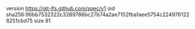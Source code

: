 version https://git-lfs.github.com/spec/v1
oid sha256:96bb7532322c3289786bc27b74a2ae7152fba1aee5754c2249761228251cbd75
size 91
